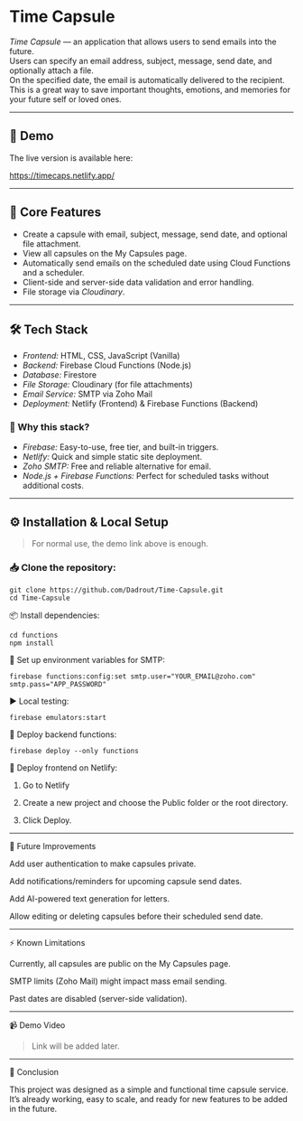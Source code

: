# Time Capsule

*Time Capsule* — an application that allows users to send emails into the future.  
Users can specify an email address, subject, message, send date, and optionally attach a file.  
On the specified date, the email is automatically delivered to the recipient.  
This is a great way to save important thoughts, emotions, and memories for your future self or loved ones.

---

## 📌 Demo

The live version is available here:

https://timecaps.netlify.app/

---

## 🚀 Core Features

- Create a capsule with email, subject, message, send date, and optional file attachment.
- View all capsules on the My Capsules page.
- Automatically send emails on the scheduled date using Cloud Functions and a scheduler.
- Client-side and server-side data validation and error handling.
- File storage via *Cloudinary*.

---

## 🛠️ Tech Stack

- *Frontend:* HTML, CSS, JavaScript (Vanilla)
- *Backend:* Firebase Cloud Functions (Node.js)
- *Database:* Firestore
- *File Storage:* Cloudinary (for file attachments)
- *Email Service:* SMTP via Zoho Mail
- *Deployment:* Netlify (Frontend) & Firebase Functions (Backend)

### 📌 Why this stack?

- *Firebase:* Easy-to-use, free tier, and built-in triggers.
- *Netlify:* Quick and simple static site deployment.
- *Zoho SMTP:* Free and reliable alternative for email.
- *Node.js + Firebase Functions:* Perfect for scheduled tasks without additional costs.

---

## ⚙️ Installation & Local Setup

> For normal use, the demo link above is enough.

### 📥 Clone the repository:

```
git clone https://github.com/Dadrout/Time-Capsule.git
cd Time-Capsule
```
📦 Install dependencies:
```
cd functions
npm install
```
🔐 Set up environment variables for SMTP:
```
firebase functions:config:set smtp.user="YOUR_EMAIL@zoho.com" smtp.pass="APP_PASSWORD"
```
▶️ Local testing:
```
firebase emulators:start
```
🚀 Deploy backend functions:
```
firebase deploy --only functions
```
🚀 Deploy frontend on Netlify:

1. Go to Netlify


2. Create a new project and choose the Public folder or the root directory.


3. Click Deploy.




---

🔧 Future Improvements

Add user authentication to make capsules private.

Add notifications/reminders for upcoming capsule send dates.

Add AI-powered text generation for letters.

Allow editing or deleting capsules before their scheduled send date.



---

⚡ Known Limitations

Currently, all capsules are public on the My Capsules page.

SMTP limits (Zoho Mail) might impact mass email sending.

Past dates are disabled (server-side validation).



---

📹 Demo Video

> Link will be added later.




---

📌 Conclusion

This project was designed as a simple and functional time capsule service.
It’s already working, easy to scale, and ready for new features to be added in the future.

